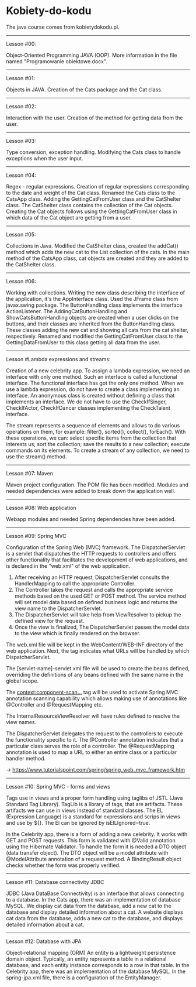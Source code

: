 # Kobiety-do-kodu
The java course comes from kobietydokodu.pl.

_____________________________________________________
Lesson #00:

Object-Oriented Programming JAVA (OOP).
More information in the file named "Programowanie obiektowe.docx".
_____________________________________________________
Lesson #01:

Objects in JAVA.
Creation of the Cats package and the Cat class.
_____________________________________________________
Lesson #02:

Interaction with the user.
Creation of the method for getting data from the user.
_____________________________________________________
Lesson #03:

Type conversion, exception handling. 
Modifying the Cats class to handle exceptions when the user input. 
_____________________________________________________
Lesson #04:

Regex - regular expressions. 
Creation of regular expressions corresponding to the date and weight of the Cat class. 
Renamed the Cats class to the CatsApp class. Adding the GettingCatFromUser class and the CatShelter class. 
The CatShelter class contains the collection of the Cat objects. Creating the Cat objects follows using the GettingCatFromUser class in which data of the Cat object are getting from a user.  
_____________________________________________________
Lesson #05:

Collections in Java. 
Modified the CatShelter class, created the addCat() method which adds the new cat to the List collection of the cats. In the main method of the CatsApp class, cat objects are created and they are added to the CatShelter class. 
_____________________________________________________
Lesson #06:

Working with collections. 
Writing the new class describing the interface of the application, it's the AppInterface class. Used the JFrame class from javax.swing package. 
The ButtonHandling class implements the interface ActionListener. The AddingCatButtonHandling and ShowCatsButtonHandling objects are created when a user clicks on the buttons, and their classes are inherited from the ButtonHandling class. These classes adding the new cat and showing all cats from the cat shelter, respectively. 
Renamed and modified the GettingCatFromUser class to the GettingDataFromUser to this class getting all data from the user. 
_____________________________________________________
Lesson #Lambda expressions and streams:

Creation of a new celebrity app.
To assign a lambda expression, we need an interface with only one method. Such an interface is called a functional interface. 
The functional interface has got the only one method. 
When we use a lambda expression, do not have to create a class implementing an interface.
An anonymous class is created without defining a class that implements an interface. We do not have to use the CheckIfSinger, CheckIfActor, CheckIfDancer classes implementing the CheckTalent interface. 

The stream represents a sequence of elements and allows to do various operations on them, for example: filter(), sorted(), collect(), forEach(). With these operations, we can: 
select specific items from the collection that interests us; 
sort the collection; 
save the results to a new collection; 
execute commands on its elements. 
To create a stream of any collection, we need to use the stream() method.
_____________________________________________________
Lesson #07: Maven

Maven project configuration. 
The POM file has been modified. 
Modules and needed dependencies were added to break down the application well.

_____________________________________________________
Lesson #08: Web application

Webapp modules and needed Spring dependencies have been added. 

_____________________________________________________
Lesson #09: Spring MVC

Configuration of the Spring Web (MVC) framework. The DispatcherServlet is a servlet that dispatches the HTTP requests to controllers and offers other functionality that facilitates the development of web applications, and is declared in the "web.xml" of the web application. 

1. After receiving an HTTP request, DispatcherServlet consults the HandlerMapping to call the appropriate Controller. 
2. The Controller takes the request and calls the appropriate service methods based on the used GET or POST method. The service method will set model data based on defined business logic and returns the view name to the DispatcherServlet. 
3. The DispatcherServlet will take help from ViewResolver to pickup the defined view for the request. 
4. Once the view is finalized, The DispatcherServlet passes the model data to the view which is finally rendered on the browser. 

The web.xml file will be kept in the WebContent/WEB-INF directory of the web application. 
Next, the <servlet-mapping> tag indicates what URLs will be handled by which DispatcherServlet. 

The [servlet-name]-servlet.xml file will be used to create the beans defined, overriding the definitions of any beans defined with the same name in the global scope.

The <context:component-scan...> tag will be used to activate Spring MVC annotation scanning capability which allows making use of annotations like @Controller and @RequestMapping etc.

The InternalResourceViewResolver will have rules defined to resolve the view names. 

The DispatcherServlet delegates the request to the controllers to execute the functionality specific to it. The @Controller annotation indicates that a particular class serves the role of a controller. The @RequestMapping annotation is used to map a URL to either an entire class or a particular handler method.

-> https://www.tutorialspoint.com/spring/spring_web_mvc_framework.htm

_____________________________________________________
Lesson #10: Spring MVC - forms and views

Tags use in views and a proper form handling using taglibs of JSTL (Java Standard Tag Library). 
TagLib is a library of tags, that are artifacts. These artifacts we can use in views instead of standard classes. 
The EL (Expression Language) is a standard for expressions and scrips in views and use by ${}. The El can be ignored by isElLIgnored=true.

In the Celebrity app, there is a form of adding a new celebrity. It works with GET and POST requests. This form is validated with @Valid annotation using the Hibernate Validator. To handle the form it is needed a DTO object (data transfer object). The DTO object will be a model attribute with @ModelAttribute annotation of a request method. A BindingResult object checks whether the form was properly verified.

_____________________________________________________
Lesson #11: Database connectivity JDBC

JDBC (Java DataBase Connectivity) is an interface that allows connecting to a database. 
In the Cats app, there was an implementation of database MySQL. We display cat data from the database, add a new cat to the database and display detailed information about a cat. 
A website displays cat data from the database, adds a new cat to the database, and displays detailed information about a cat.

_____________________________________________________
Lesson #12: Database with JPA 

Object-relational mapping (ORM)
An entity is a lightweight persistence domain object. Typically, an entity represents a table in a relational database, and each entity instance corresponds to a row in that table. 
In the Celebrity app, there was an implementation of the database MySQL. In the spring-jpa.xml file, there is a configuration of the EntityManager.